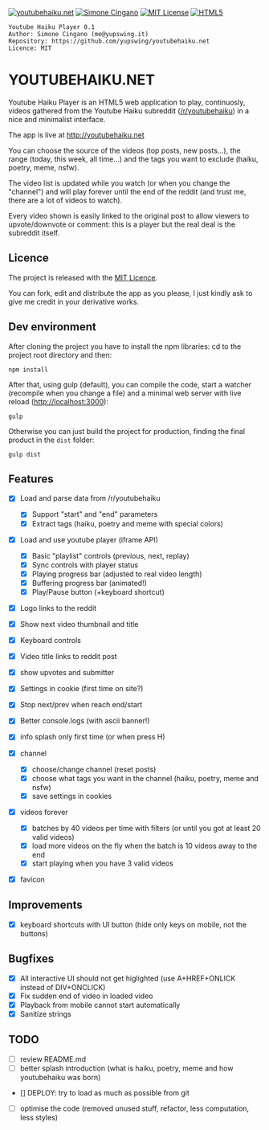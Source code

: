 [![youtubehaiku.net](https://img.shields.io/badge/app-youtubehaiku.net-brightgreen.svg)](#) [![Simone Cingano](https://img.shields.io/badge/author-Simone%20Cingano-red.svg)](mailto:me@yupswing.it) [![MIT License](https://img.shields.io/badge/license-MIT-blue.svg)](LICENSE) [![HTML5](https://img.shields.io/badge/language-HTML5-orange.svg)](https://www.w3.org/TR/html5/)

```
Youtube Haiku Player 0.1
Author: Simone Cingano (me@yupswing.it)
Repository: https://github.com/yupswing/youtubehaiku.net
Licence: MIT
```

# YOUTUBEHAIKU.NET

Youtube Haiku Player is an HTML5 web application to play, continuosly, videos gathered from the Youtube Haiku subreddit ([/r/youtubehaiku](https://www.reddit.com/r/youtubehaiku)) in a nice and minimalist interface.

The app is live at <http://youtubehaiku.net>

You can choose the source of the videos (top posts, new posts...), the range (today, this week, all time...) and the tags you want to exclude (haiku, poetry, meme, nsfw).

The video list is updated while you watch (or when you change the "channel") and will play forever until the end of the reddit (and trust me, there are a lot of videos to watch).

Every video shown is easily linked to the original post to allow viewers to upvote/downvote or comment: this is a player but the real deal is the subreddit itself.

## Licence

The project is released with the [MIT Licence](LICENCE).

You can fork, edit and distribute the app as you please, I just kindly ask to give me credit in your derivative works.

## Dev environment

After cloning the project you have to install the npm libraries: cd to the project root directory and then:

```
npm install
```

After that, using gulp (default), you can compile the code, start a watcher (recompile when you change a file) and a minimal web server with live reload (<http://localhost:3000>):

```
gulp
```

Otherwise you can just build the project for production, finding the final product in the `dist` folder:

```
gulp dist
```

## Features

- [x] Load and parse data from /r/youtubehaiku

  - [x] Support "start" and "end" parameters
  - [x] Extract tags (haiku, poetry and meme with special colors)

- [x] Load and use youtube player (iframe API)

  - [x] Basic "playlist" controls (previous, next, replay)
  - [x] Sync controls with player status
  - [x] Playing progress bar (adjusted to real video length)
  - [x] Buffering progress bar (animated!)
  - [x] Play/Pause button (+keyboard shortcut)

- [x] Logo links to the reddit

- [x] Show next video thumbnail and title
- [x] Keyboard controls
- [x] Video title links to reddit post
- [x] show upvotes and submitter
- [x] Settings in cookie (first time on site?)
- [x] Stop next/prev when reach end/start
- [x] Better console.logs (with ascii banner!)
- [x] info splash only first time (or when press H)
- [x] channel

  - [x] choose/change channel (reset posts)
  - [x] choose what tags you want in the channel (haiku, poetry, meme and nsfw)
  - [x] save settings in cookies

- [x] videos forever

  - [x] batches by 40 videos per time with filters (or until you got at least 20 valid videos)
  - [x] load more videos on the fly when the batch is 10 videos away to the end
  - [x] start playing when you have 3 valid videos
  
- [x] favicon

## Improvements

- [x] keyboard shortcuts with UI button (hide only keys on mobile, not the buttons)

## Bugfixes

- [x] All interactive UI should not get higlighted (use A+HREF+ONLICK instead of DIV+ONCLICK)
- [x] Fix sudden end of video in loaded video
- [x] Playback from mobile cannot start automatically
- [x] Sanitize strings

## TODO

- [ ] review README.md
- [ ] better splash introduction (what is haiku, poetry, meme and how youtubehaiku was born)

- [] DEPLOY: try to load as much as possible from git

- [ ] optimise the code (removed unused stuff, refactor, less computation, less styles)
